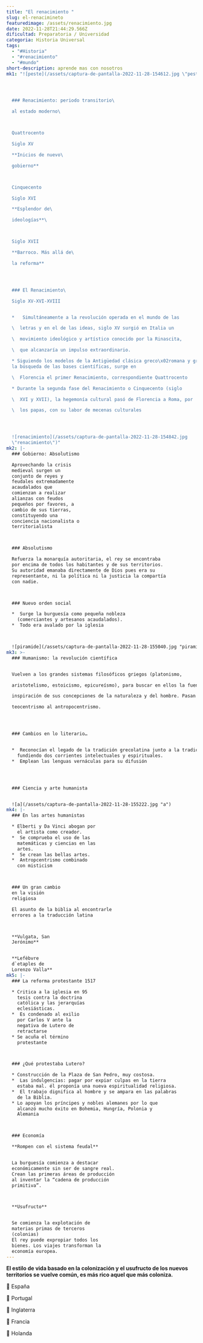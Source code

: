 ```yaml
---
title: "El renacimiento "
slug: el-renacimineto
featuredimage: /assets/renacimiento.jpg
date: 2022-11-28T21:44:29.566Z
dificultad: Preparatoria / Universidad
categoria: Historia Universal
tags:
  - "#Historia"
  - "#renacimiento"
  - "#mundo"
short-description: aprende mas con nosotros
mk1: "![peste](/assets/captura-de-pantalla-2022-11-28-154612.jpg \"peste\")




  ### Renacimiento: periodo transitorio\ 

  al estado moderno\ 



  Quattrocento

  Siglo XV

  **Inicios de nuevo\ 

  gobierno**



  Cinquecento

  Siglo XVI

  **Esplendor de\ 

  ideologías**\ 



  Siglo XVII

  **Barroco. Más allá de\ 

  la reforma**




  ### El Renacimiento\ 

  Siglo XV-XVI-XVIII


  *   Simultáneamente a la revolución operada en el mundo de las

  \  letras y en el de las ideas, siglo XV surgió en Italia un

  \  movimiento ideológico y artístico conocido por la Rinascita,

  \  que alcanzaría un impulso extraordinario.

  * Siguiendo los modelos de la Antigüedad clásica greco\x02romana y gracias a
  la búsqueda de las bases científicas, surge en

  \  Florencia el primer Renacimiento, correspondiente Quattrocento

  * Durante la segunda fase del Renacimiento o Cinquecento (siglo

  \  XVI y XVII), la hegemonía cultural pasó de Florencia a Roma, por

  \  los papas, con su labor de mecenas culturales




  ![renacimiento](/assets/captura-de-pantalla-2022-11-28-154842.jpg
  \"renacimiento\")"
mk2: |-
  ### Gobierno: Absolutismo

  Aprovechando la crisis 
  medieval surgen un 
  conjunto de reyes y 
  feudales extremadamente 
  acaudalados que 
  comienzan a realizar 
  alianzas con feudos 
  pequeños por favores, a 
  cambio de sus tierras, 
  constituyendo una 
  conciencia nacionalista o 
  territorialista



  ### Absolutismo

  Refuerza la monarquía autoritaria, el rey se encontraba
  por encima de todos los habitantes y de sus territorios.
  Su autoridad emanaba directamente de Dios pues era su
  representante, ni la política ni la justicia la compartía
  con nadie.



  ### Nuevo orden social

  *  Surge la burguesía como pequeña nobleza 
    (comerciantes y artesanos acaudalados).
  *  Todo era avalado por la iglesia



  ![piramide](/assets/captura-de-pantalla-2022-11-28-155040.jpg "piramide")
mk3: >-
  ### Humanismo: la revolución científica


  Vuelven a los grandes sistemas filosóficos griegos (platonismo,

  aristotelismo, estoicismo, epicureísmo), para buscar en ellos la fuente de

  inspiración de sus concepciones de la naturaleza y del hombre. Pasan del

  teocentrismo al antropocentrismo.




  ### Cambios en lo literario…


  *  Reconocían el legado de la tradición grecolatina junto a la tradición cristiana,
    fundiendo dos corrientes intelectuales y espirituales.
  *  Emplean las lenguas vernáculas para su difusión




  ### Ciencia y arte humanista


  ![a](/assets/captura-de-pantalla-2022-11-28-155222.jpg "a")
mk4: |-
  ### En las artes humanistas

  * Elberti y Da Vinci abogan por 
    el artista como creador. 
  *  Se comprueba el uso de las 
    matemáticas y ciencias en las 
    artes.
  *  Se crean las bellas artes.
  *  Antropcentrismo combinado 
    con misticism



  ### Un gran cambio 
  en la visión 
  religiosa

  El asunto de la biblia al encontrarle 
  errores a la traducción latina



  **Vulgata, San 
  Jerónimo**


  **Lefèbvre
  d`etaples de 
  Lorenzo Valla**
mk5: |-
  ### La reforma protestante 1517

  * Critica a la iglesia en 95 
    tesis contra la doctrina 
    católica y las jerarquías 
    eclesiásticas.
  *  Es condenado al exilio 
    por Carlos V ante la 
    negativa de Lutero de 
    retractarse
  * Se acuña el término 
    protestante



  ### ¿Qué protestaba Lutero?

  * Construcción de la Plaza de San Pedro, muy costosa.
  *  Las indulgencias: pagar por expiar culpas en la tierra 
    estaba mal. él proponía una nueva espiritualidad religiosa.
  *  El trabajo dignifica al hombre y se ampara en las palabras
    de la Biblia.
  * Lo apoyan los príncipes y nobles alemanes por lo que
    alcanzó mucho éxito en Bohemia, Hungría, Polonia y
    Alemania



  ### Economía

  **Rompen con el sistema feudal**


  La burguesía comienza a destacar 
  económicamente sin ser de sangre real.
  Crean las primeras áreas de producción 
  al inventar la “cadena de producción 
  primitiva”.



  **Usufructo**


  Se comienza la explotación de 
  materias primas de terceros 
  (colonias)
  El rey puede expropiar todos los 
  bienes. Los viajes transforman la 
  economía europea.
---
```

**El estilo de vida basado en la 
colonización y el usufructo de los 
nuevos territorios se vuelve 
común, es más rico aquel que más 
coloniza.**


 España


 Portugal


 Inglaterra


 Francia


 Holanda